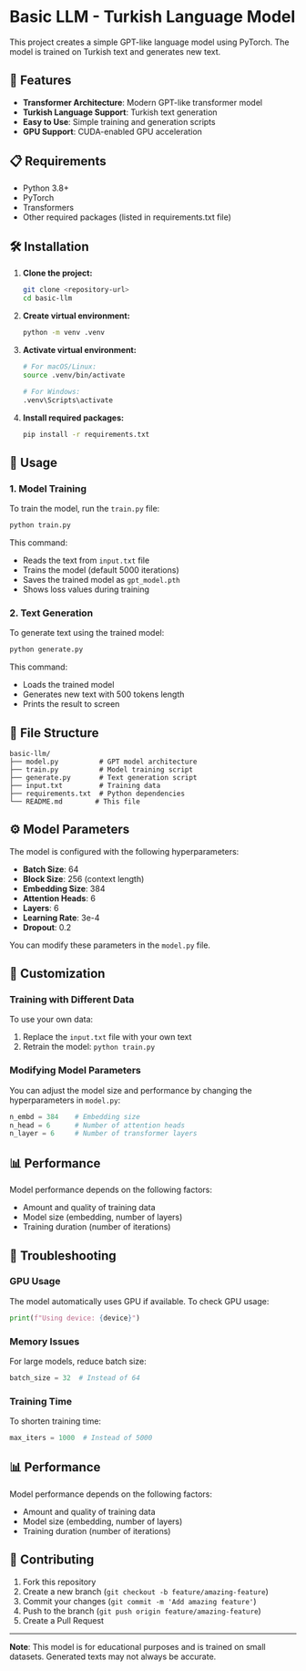# Basic LLM - Turkish Language Model

This project creates a simple GPT-like language model using PyTorch. The model is trained on Turkish text and generates new text.

## 🚀 Features

- **Transformer Architecture**: Modern GPT-like transformer model
- **Turkish Language Support**: Turkish text generation
- **Easy to Use**: Simple training and generation scripts
- **GPU Support**: CUDA-enabled GPU acceleration

## 📋 Requirements

- Python 3.8+
- PyTorch
- Transformers
- Other required packages (listed in requirements.txt file)

## 🛠️ Installation

1. **Clone the project:**
   ```bash
   git clone <repository-url>
   cd basic-llm
   ```

2. **Create virtual environment:**
   ```bash
   python -m venv .venv
   ```

3. **Activate virtual environment:**
   ```bash
   # For macOS/Linux:
   source .venv/bin/activate
   
   # For Windows:
   .venv\Scripts\activate
   ```

4. **Install required packages:**
   ```bash
   pip install -r requirements.txt
   ```

## 🎯 Usage

### 1. Model Training

To train the model, run the `train.py` file:

```bash
python train.py
```

This command:
- Reads the text from `input.txt` file
- Trains the model (default 5000 iterations)
- Saves the trained model as `gpt_model.pth`
- Shows loss values during training

### 2. Text Generation

To generate text using the trained model:

```bash
python generate.py
```

This command:
- Loads the trained model
- Generates new text with 500 tokens length
- Prints the result to screen

## 📁 File Structure

```
basic-llm/
├── model.py          # GPT model architecture
├── train.py          # Model training script
├── generate.py       # Text generation script
├── input.txt         # Training data
├── requirements.txt  # Python dependencies
└── README.md        # This file
```

## ⚙️ Model Parameters

The model is configured with the following hyperparameters:

- **Batch Size**: 64
- **Block Size**: 256 (context length)
- **Embedding Size**: 384
- **Attention Heads**: 6
- **Layers**: 6
- **Learning Rate**: 3e-4
- **Dropout**: 0.2

You can modify these parameters in the `model.py` file.

## 🎨 Customization

### Training with Different Data

To use your own data:
1. Replace the `input.txt` file with your own text
2. Retrain the model: `python train.py`

### Modifying Model Parameters

You can adjust the model size and performance by changing the hyperparameters in `model.py`:

```python
n_embd = 384    # Embedding size
n_head = 6      # Number of attention heads
n_layer = 6     # Number of transformer layers
```

## 📊 Performance

Model performance depends on the following factors:
- Amount and quality of training data
- Model size (embedding, number of layers)
- Training duration (number of iterations)

## 🐛 Troubleshooting

### GPU Usage
The model automatically uses GPU if available. To check GPU usage:
```python
print(f"Using device: {device}")
```

### Memory Issues
For large models, reduce batch size:
```python
batch_size = 32  # Instead of 64
```

### Training Time
To shorten training time:
```python
max_iters = 1000  # Instead of 5000
```

## 📊 Performance

Model performance depends on the following factors:
- Amount and quality of training data
- Model size (embedding, number of layers)
- Training duration (number of iterations)

## 🤝 Contributing

1. Fork this repository
2. Create a new branch (`git checkout -b feature/amazing-feature`)
3. Commit your changes (`git commit -m 'Add amazing feature'`)
4. Push to the branch (`git push origin feature/amazing-feature`)
5. Create a Pull Request

---

**Note**: This model is for educational purposes and is trained on small datasets. Generated texts may not always be accurate. 